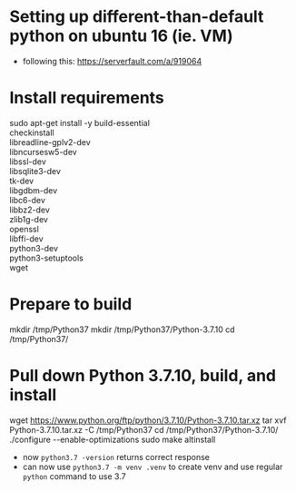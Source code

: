 # Setting up different-than-default python on ubuntu 16 (ie. VM)
- following this: https://serverfault.com/a/919064

# Install requirements
sudo apt-get install -y build-essential \
checkinstall \
libreadline-gplv2-dev \
libncursesw5-dev \
libssl-dev \
libsqlite3-dev \
tk-dev \
libgdbm-dev \
libc6-dev \
libbz2-dev \
zlib1g-dev \
openssl \
libffi-dev \
python3-dev \
python3-setuptools \
wget

# Prepare to build
mkdir /tmp/Python37
mkdir /tmp/Python37/Python-3.7.10
cd /tmp/Python37/

# Pull down Python 3.7.10, build, and install
wget https://www.python.org/ftp/python/3.7.10/Python-3.7.10.tar.xz
tar xvf Python-3.7.10.tar.xz -C /tmp/Python37
cd /tmp/Python37/Python-3.7.10/
./configure --enable-optimizations
sudo make altinstall

- now `python3.7 -version` returns correct response
- can now use `python3.7 -m venv .venv` to create venv and use regular `python` command to use 3.7
